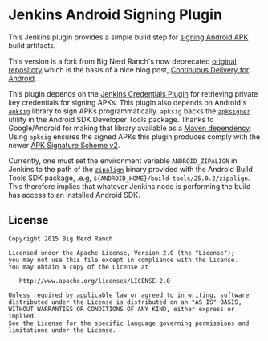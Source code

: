 Jenkins Android Signing Plugin
============

This Jenkins plugin provides a simple build step for [signing Android APK](https://developer.android.com/studio/publish/app-signing.html#signing-manually)
build artifacts.

This version is a fork from Big Nerd Ranch's now deprecated
[original repository](https://github.com/bignerdranch/jenkins-android-signing)
which is the basis of a nice blog post,
[Continuous Delivery for Android](https://www.bignerdranch.com/blog/continuous-delivery-for-android/).

This plugin depends on the
[Jenkins Credentials Plugin](https://wiki.jenkins-ci.org/display/JENKINS/Credentials+Plugin)
for retrieving private key credentials for signing APKs.  This plugin also
depends on Android's [`apksig`](https://android.googlesource.com/platform/tools/apksig/)
library to sign APKs programmatically. `apksig` backs the [`apksigner`](https://developer.android.com/studio/command-line/apksigner.html)
utility in the Android SDK Developer Tools package.  Thanks to Google/Android for making
that library available as a
[Maven dependency](http://jcenter.bintray.com/com/android/tools/build/apksig/).
Using `apksig` ensures the signed APKs this plugin produces comply with the newer
[APK Signature Scheme v2](https://source.android.com/security/apksigning/v2.html).


Currently, one must set the environment variable `ANDROID_ZIPALIGN` in
Jenkins to the path of the
[`zipalign`](https://developer.android.com/studio/command-line/zipalign.html)
binary provided with the Android Build Tools SDK package, .e.g, `${ANDROID_HOME}/build-tools/25.0.2/zipalign`.
This therefore implies that whatever Jenkins node is performing the build has
access to an installed Android SDK.

License
-------

    Copyright 2015 Big Nerd Ranch

    Licensed under the Apache License, Version 2.0 (the "License");
    you may not use this file except in compliance with the License.
    You may obtain a copy of the License at

       http://www.apache.org/licenses/LICENSE-2.0

    Unless required by applicable law or agreed to in writing, software
    distributed under the License is distributed on an "AS IS" BASIS,
    WITHOUT WARRANTIES OR CONDITIONS OF ANY KIND, either express or implied.
    See the License for the specific language governing permissions and
    limitations under the License.
